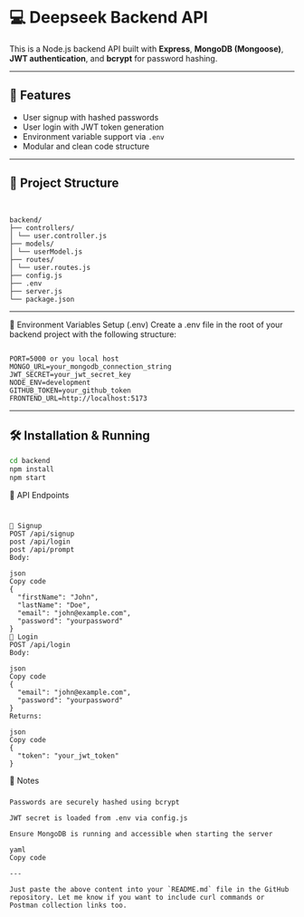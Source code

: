 # 💻 Deepseek Backend API

This is a Node.js backend API built with **Express**, **MongoDB (Mongoose)**, **JWT authentication**, and **bcrypt** for password hashing.

---

## 🚀 Features

- User signup with hashed passwords
- User login with JWT token generation
- Environment variable support via `.env`
- Modular and clean code structure

---

## 📁 Project Structure
```


backend/
├── controllers/
│ └── user.controller.js
├── models/
│ └── userModel.js
├── routes/
│ └── user.routes.js
├── config.js
├── .env
├── server.js
└── package.json
```



---

📁 Environment Variables Setup (.env)
Create a .env file in the root of your backend project with the following structure:
```

PORT=5000 or you local host
MONGO_URL=your_mongodb_connection_string
JWT_SECRET=your_jwt_secret_key
NODE_ENV=development
GITHUB_TOKEN=your_github_token
FRONTEND_URL=http://localhost:5173
```


---

## 🛠️ Installation & Running

```bash
cd backend
npm install
npm start
```



📡 API Endpoints
#
```
📝 Signup
POST /api/signup
post /api/login
post /api/prompt
Body:
```

```
json
Copy code
{
  "firstName": "John",
  "lastName": "Doe",
  "email": "john@example.com",
  "password": "yourpassword"
}
🔑 Login
POST /api/login
Body:

json
Copy code
{
  "email": "john@example.com",
  "password": "yourpassword"
}
Returns:

json
Copy code
{
  "token": "your_jwt_token"
}
```
📝 Notes
###
```
Passwords are securely hashed using bcrypt

JWT secret is loaded from .env via config.js

Ensure MongoDB is running and accessible when starting the server

yaml
Copy code

---

Just paste the above content into your `README.md` file in the GitHub repository. Let me know if you want to include curl commands or Postman collection links too.
```







